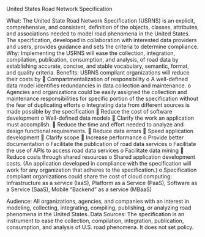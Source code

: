 
United States Road Network Specification


What: The United State Road Network Specification (USRNS) is an explicit, comprehensive, and
consistent, definition of the objects, classes, attributes, and associations needed to model road
phenomena in the United States. The specification, developed in collaboration with interested data
providers and users, provides guidance and sets the criteria to determine compliance.
Why: Implementing the USRNS will ease the collection, integration, compilation, publication,
consumption, and analysis, of road data by establishing accurate, concise, and stable vocabulary,
semantic, format, and quality criteria.
Benefits:
USRNS compliant organizations will reduce their costs by
 Compartmentalization of responsibility
o A well-defined data model identifies redundancies in data collection and maintenance.
o Agencies and organizations could be easily assigned the collection and maintenance
responsibilities for specific portion of the specification without the fear of duplicating efforts
o Integrating data from different sources is made possible by the specification
 Reduce the cost of software development
o Well-defined data models
 Clarify the work an application must accomplish.
 Reduce the time and effort needed to analyze and design functional requirements.
 Reduce data errors
 Speed application development
 Clarify scope
 Increase performance
o Provide better documentation
o Facilitate the publication of road data services
o Facilitate the use of APIs to access road data services
o Facilitate data mining
 Reduce costs through shared resources
o Shared application development costs. (An application developed in compliance with the
specification will work for any organization that adheres to the specification.)
o Specification compliant organizations could share the cost of cloud computing:
Infrastructure as a service (IaaS), Platform as a Service (PaaS), Software as a Service (SaaS),
Mobile “Backend” as a service (MBaaS)

Audience: All organizations, agencies, and companies with an interest in modeling, collecting,
integrating, compiling, publishing, or analyzing road phenomena in the United States.
Data Sources: The specification is an instrument to ease the collection, compilation, integration,
publication, consumption, and analysis of U.S. road phenomena. It does not set policy.
